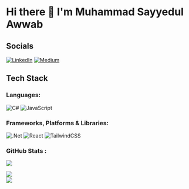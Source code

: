 # Hi there 👋 I'm Muhammad Sayyedul Awwab

## Socials

[![LinkedIn](https://img.shields.io/badge/LinkedIn-%230077B5.svg?logo=linkedin&logoColor=white)](https://linkedin.com/in/sayyedulawwab) [![Medium](https://img.shields.io/badge/Medium-12100E?logo=medium&logoColor=white)](https://medium.com/@sayyedulawwab) 

## Tech Stack

### Languages:

![C#](https://img.shields.io/badge/c%23-%23239120.svg?style=for-the-badge&logo=csharp&logoColor=white) ![JavaScript](https://img.shields.io/badge/javascript-%23323330.svg?style=for-the-badge&logo=javascript&logoColor=%23F7DF1E)

### Frameworks, Platforms & Libraries:

![.Net](https://img.shields.io/badge/.NET-5C2D91?style=for-the-badge&logo=.net&logoColor=white) ![React](https://img.shields.io/badge/react-%2320232a.svg?style=for-the-badge&logo=react&logoColor=%2361DAFB) ![TailwindCSS](https://img.shields.io/badge/tailwindcss-%2338B2AC.svg?style=for-the-badge&logo=tailwind-css&logoColor=white) 

### GitHub Stats :

![](https://github-readme-stats-sigma-five.vercel.app/api?username=sayyedulawwab&theme=default&hide_border=true&include_all_commits=false&count_private=false)<br/>

![](https://github-readme-streak-stats.herokuapp.com/?user=sayyedulawwab&theme=default&hide_border=true)<br/>
![](https://github-readme-stats-sigma-five.vercel.app/api/top-langs/?username=sayyedulawwab&theme=default&hide_border=true&include_all_commits=true&count_private=true&layout=compact&hide=php,html,css)

<!--
**sayyedulawwab/sayyedulawwab** is a ✨ _special_ ✨ repository because its `README.md` (this file) appears on your GitHub profile.

Here are some ideas to get you started:

- 🔭 I’m currently working on ...
- 🌱 I’m currently learning ...
- 👯 I’m looking to collaborate on ...
- 🤔 I’m looking for help with ...
- 💬 Ask me about ...
- 📫 How to reach me: ...
- 😄 Pronouns: ...
- ⚡ Fun fact: ...
-->
